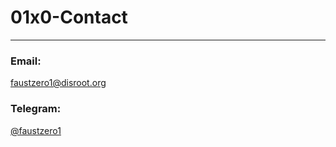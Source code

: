 # 01x0-Contact
--------------

### Email:

[faustzero1@disroot.org](mailto:faustzero1@disroot.org)

### Telegram:

[@faustzero1](https://t.me/faustzero1) 
